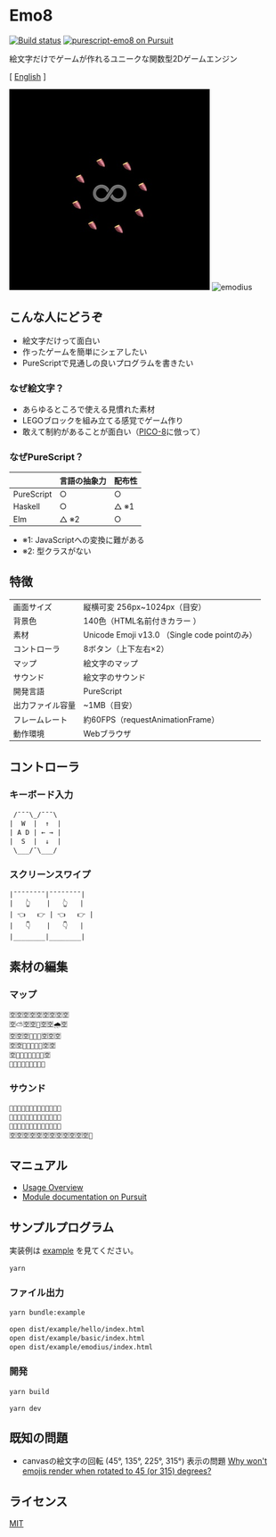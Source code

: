 # Emo8

[![Build status](https://travis-ci.org/opyapeus/purescript-emo8.svg?branch=master)](https://travis-ci.org/opyapeus/purescript-emo8)
[![purescript-emo8 on Pursuit](https://pursuit.purescript.org/packages/purescript-emo8/badge)](https://pursuit.purescript.org/packages/purescript-emo8)

絵文字だけでゲームが作れるユニークな関数型2Dゲームエンジン

[ [English](README.md) ]

![emo8](emo8.jpg)
![emodius](https://opyapeus.github.io/emo8/img/emodius-half.gif)

## こんな人にどうぞ

- 絵文字だけって面白い
- 作ったゲームを簡単にシェアしたい
- PureScriptで見通しの良いプログラムを書きたい

### なぜ絵文字？

- あらゆるところで使える見慣れた素材
- LEGOブロックを組み立てる感覚でゲーム作り
- 敢えて制約があることが面白い（[PICO-8](https://www.lexaloffle.com/pico-8.php)に倣って）

### なぜPureScript？

|            | 言語の抽象力 | 配布性 |
| ---------- | ------------ | ------ |
| PureScript | ○            | ○      |
| Haskell    | ○            | △ ※1   |
| Elm        | △ ※2         | ○      |

- ※1: JavaScriptへの変換に難がある
- ※2: 型クラスがない

## 特徴

|                  |                                               |
| ---------------- | --------------------------------------------- |
| 画面サイズ       | 縦横可変 256px~1024px（目安）                 |
| 背景色           | 140色（HTML名前付きカラー ）                  |
| 素材             | Unicode Emoji v13.0 （Single code pointのみ） |
| コントローラ     | 8ボタン（上下左右×2）                         |
| マップ           | 絵文字のマップ                                |
| サウンド         | 絵文字のサウンド                              |
| 開発言語         | PureScript                                    |
| 出力ファイル容量 | ~1MB（目安）                                  |
| フレームレート   | 約60FPS（requestAnimationFrame）              |
| 動作環境         | Webブラウザ                                   |

## コントローラ

### キーボード入力

```
 /¯¯¯\_/¯¯¯\
|  W  |  ↑  |
| A D | ← → |
|  S  |  ↓  |
 \___/¯\___/
```

### スクリーンスワイプ

```
|¯¯¯¯¯¯¯¯|¯¯¯¯¯¯¯¯|
|   👆    |   👆   |
| 👈   👉 | 👈   👉 |
|   👇    |   👇   |
|________|________|
```

## 素材の編集

### マップ

```
🈳🈳🈳🈳🈳🈳🈳🈳🈳
🈳⛅🈳🈳🎌🈳🈳🌧🈳
🈳🈳🈳🌳🗻🌳🈳🈳🈳
🈳🈳🌳🗻🗻🗻🌳🈳🈳
🈳🌳🗻🗻🗻🗻🗻🌳🈳
🌳🗻🗻🗻🗻🗻🗻🗻🌳
```

### サウンド

```
🎹🈳🈳🈳🈳🈳🈳🈳🈳🈳🈳🈳🈳
🎹🈳🈳🈳🈳🈳🈳🈳🈳🈳🈳🈳🈳
🎹🈳🈳🈳🈳🈳🈳🈳🈳🈳🈳🈳🈳
🈳🈳🈳🈳🈳🈳🈳🈳🈳🈳🈳🈳🎹
```

## マニュアル

- [Usage Overview](doc/usage.md)
- [Module documentation on Pursuit](https://pursuit.purescript.org/packages/purescript-emo8)

## サンプルプログラム

実装例は [example](example) を見てください。

```
yarn
```

### ファイル出力

```
yarn bundle:example
```

```
open dist/example/hello/index.html
open dist/example/basic/index.html
open dist/example/emodius/index.html
```

### 開発

```
yarn build
```

```
yarn dev
```

## 既知の問題

- canvasの絵文字の回転 (45°, 135°, 225°, 315°) 表示の問題 [Why won't emojis render when rotated to 45 (or 315) degrees?](https://stackoverflow.com/questions/39749540/why-wont-emojis-render-when-rotated-to-45-or-315-degrees)

## ライセンス

[MIT](LICENSE)
